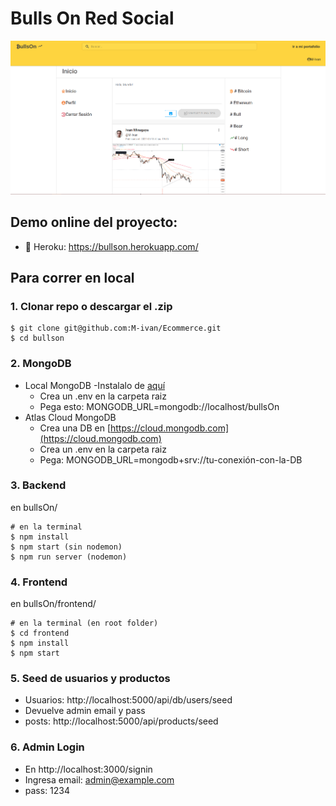 # Bulls On Red Social

![bullsOn](/template/bullsOn.png)

## Demo online del proyecto:

- :rocket: Heroku: https://bullson.herokuapp.com/

## Para correr en local

### 1. Clonar repo o descargar el .zip

```
$ git clone git@github.com:M-ivan/Ecommerce.git
$ cd bullson
```

### 2. MongoDB

- Local MongoDB
  -Instalalo de [aquí](https://www.mongodb.com/try/download/community)
  - Crea un .env en la carpeta raiz
  - Pega esto: MONGODB_URL=mongodb://localhost/bullsOn
- Atlas Cloud MongoDB
  - Crea una DB en [https://cloud.mongodb.com](https://cloud.mongodb.com)
  - Crea un .env en la carpeta raiz
  - Pega: MONGODB_URL=mongodb+srv://tu-conexión-con-la-DB

### 3. Backend

en bullsOn/

```
# en la terminal
$ npm install
$ npm start (sin nodemon)
$ npm run server (nodemon)
```

### 4. Frontend

en bullsOn/frontend/

```
# en la terminal (en root folder)
$ cd frontend
$ npm install
$ npm start
```

### 5. Seed de usuarios y productos

- Usuarios: http://localhost:5000/api/db/users/seed
- Devuelve admin email y pass
- posts: http://localhost:5000/api/products/seed

### 6. Admin Login

- En http://localhost:3000/signin
- Ingresa email: admin@example.com
- pass: 1234
